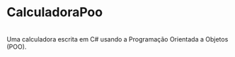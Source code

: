 # CalculadoraPoo
<br>
Uma calculadora escrita em C# usando a Programação Orientada a Objetos (POO).
